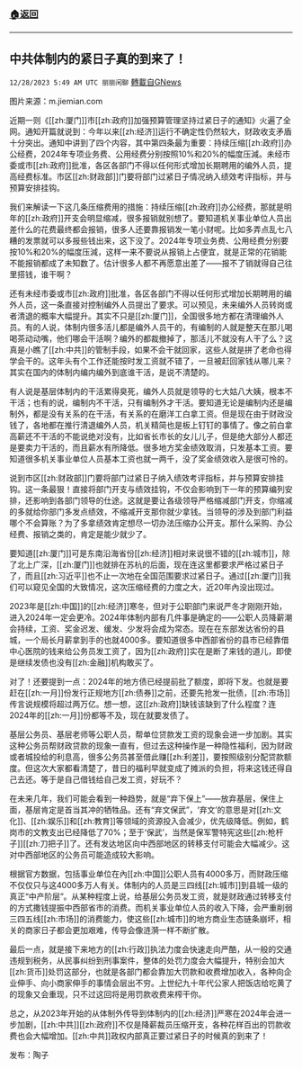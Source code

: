 ###  [:house:返回](README.md)
---


## 中共体制内的紧日子真的到来了！
`12/28/2023 5:49 AM UTC 丽丽闲聊` [轉載自GNews](https://gnews.org/articles/2159403)

图片来源：m.jiemian.com

近期一则《[[zh:厦门]]市[[zh:政府]]加强预算管理坚持过紧日子的通知》火遍了全网。通知开篇就说到：今年以来[[zh:经济]]运行不确定性仍然较大，财政收支矛盾十分突出。通知中讲到了四个内容，其中第四条最为重要：持续压缩[[zh:政府]]办公经费，2024年专项业务费、公用经费分别按照10%和20%的幅度压減。未经市委或市[[zh:政府]]批准，各区各部门不得以任何形式增加长期聘用的编外人员，提高经费标准。市区[[zh:财政部]]门要将部门过紧日子情况纳入绩效考评指标，并与预算安排挂钩。

我们来解读一下这几条压缩费用的措施：持续压缩[[zh:政府]]办公经费，那就是明年的[[zh:政府]]开支会明显缩减，很多报销就别想了。要知道机关事业单位人员出差什么的花费最终都会报销，很多人还要靠报销发一笔小财呢。比如多弄点乱七八糟的发票就可以多报些钱出来，这下没了。2024年专项业务费、公用经费分别要按10%和20%的幅度压減，这样一来不要说从报销上占便宜，就是正常的花销能不能报销都成了未知数了。估计很多人都不再愿意出差了——报不了销就得自己往里搭钱，谁干啊？

还有未经市委或市[[zh:政府]]批准，各区各部门不得以任何形式增加长期聘用的编外人员，这一条直接对控制编外人员提出了要求。可以预见，未来编外人员转岗或者清退的概率大幅提升。其实不只是[[zh:厦门]]，全国很多地方都在清理编外人员。有的人说，体制内很多活儿都是编外人员干的，有编制的人就是整天在那儿喝喝茶动动嘴，他们哪会干活啊？编外的都裁撤掉了，那活儿不就没有人干了么？这真是小瞧了[[zh:中共]]的管制手段，如果不会干就回家，这些人就是拼了老命也得学会干的。这年头有个工作还能按时发工资就不错了，一旦被赶回家钱从哪儿来？其实在国内的体制内编内编外到底谁干活，是说不清楚的。

有人说是基层体制内的干活累得臭死，编外人员就是领导的七大姑八大姨，根本不干活；也有的说，编制内不干活，只有编制外才干活。要知道无论是编制内还是编制外，都是没有关系的在干活，有关系的在磨洋工白拿工资。但是现在由于财政没钱了，各地都在推行清退编外人员，机关精简也是板上钉钉的事情了。像之前白拿高薪还不干活的不能说绝对没有，比如省长市长的女儿儿子，但是绝大部分人都还是要卖力干活的，而且薪水有所降低。很多地方奖金绩效取消，只发基本工资。要知道很多机关事业单位人员基本工资也就一两千，没了奖金绩效收入是很可怜的。

说到市区[[zh:财政部]]门要将部门过紧日子纳入绩效考评指标，并与预算安排挂钩。这一条最狠！直接将部门开支与绩效挂钩，不仅会影响到下一年的预算编列安排，还影响到各部门领导的仕途。这就是要让各级领导严格缩减部门开支，你缩减的多就给你部门多发点绩效，不缩减开支那你就少拿钱。当领导的涉及到部门利益哪个不会算账？为了多拿绩效肯定想尽一切办法压缩办公开支。那什么采购、办公经费、报销之类的，肯定是能少就少了。

要知道[[zh:厦门]]可是东南沿海省份[[zh:经济]]相对来说很不错的[[zh:城市]]，除了北上广深，[[zh:厦门]]也就排在苏杭的后面，现在连这里都要求严格过紧日子了，而且[[zh:习近平]]也不止一次地在全国范围要求过紧日子。通过[[zh:厦门]]我们可以窥见全国的大致情况，这次压缩经费的力度之大，近20年內没出现过。

2023年是[[zh:中国]]的[[zh:经济]]寒冬，但对于公职部门来说严冬才刚刚开始，进入2024年一定会更冷。2024年体制内部有几件事是确定的——公职人员降薪潮会持续，工资、奖金迟发、缓发、少发将会成为常态。现在在东部发达省份的县城，一个局长月薪拿到手的也就4000多。要知道很多中西部省份的县市已经靠借中心医院的钱来给公务员发工资了，因为[[zh:政府]]实在是断了来钱的道儿，即使是继续发债也没有[[zh:金融]]机构敢买了。

对了！还要提到一点：2024年的地方债已经提前批了额度，即将下发。也就是要赶在[[zh:一月]]份发行正规地方[[zh:债券]]之前，还要先抢发一批债，[[zh:市场]]传言说规模将超过两万亿。想一想，这[[zh:政府]]缺钱该缺到了什么程度？连2024年的[[zh:一月]]份都等不及，现在就要发债了。

基层公务员、基层老师等公职人员，帮单位贷款发工资的现象会进一步加剧。其实这种公务员帮财政贷款的现象一直有，但过去这种操作是一种隐性福利，因为财政或者城投给的利息高，很多公务员甚至借此赚[[zh:利差]]，要按照级别分配贷款额度。但这次大家都看清楚了，昔日的福利早就变成了摊派的负担，将来这钱还得自己去还。等于是自己借钱给自己发工资，好玩不？

在未来几年，我们可能会看到一种趋势，就是“弃下保上”——放弃基层，保住上面，基层肯定是首当其冲的牺牲品。还有“弃文保武”，‘弃文’的意思是对[[zh:文化]]、[[zh:娱乐]]和[[zh:教育]]等领域的资源投入会减少，优先级降低。例如，鹤岗市的文教支出已经降低了70%；至于‘保武’，当然是保军警特宪这些[[zh:枪杆子]][[zh:刀把子]]了。还有发达地区向中西部地区的转移支付可能会大幅减少。这对中西部地区的公务员可能造成较大影响。

根据官方数据，包括事业单位在內[[zh:中国]]公职人员有4000多万，而财政压缩不仅仅只与这4000多万人有关。体制内的人员是三四线[[zh:城市]]到县城一级的真正“中产阶层”。从某种程度上说，给基层公务员发工资，就是财政通过转移支付的方式撒钱提振中西部省市的消费。而机关事业单位人员的收入下降，会严重削弱三四五线[[zh:市场]]的消费能力，使这些[[zh:城市]]的地方商业生态链条崩坏，相关的商家日子都会更加艰难，传导会像涟漪一样不断扩散。

最后一点，就是接下来地方的[[zh:行政]]执法力度会快速走向严酷，从一般的交通违规到税务，从民事纠纷到刑事案件，整体的处罚力度会大幅提升，特别会加大[[zh:货币]]处罚这部分，也就是各部门都会靠加大罚款和收费增加收入，各种向企业伸手、向小商家伸手的事情会层出不穷。上世纪九十年代公家人把饭店给吃黄了的现象又会重现，只不过这回将是用罚款收费来榨干你。

总之，从2023年开始的从体制外传导到体制内的[[zh:经济]]严寒在2024年会进一步加剧，[[zh:中共]][[zh:政府]]不仅是降薪裁员压缩开支，各种花样百出的罚款收费也会大幅增加。[[zh:中共]]政权内部真正要过紧日子的时候真的到来了！

发布：陶子

